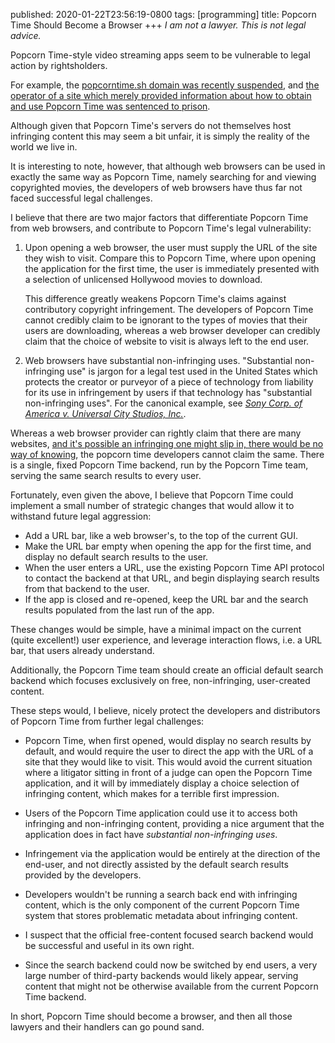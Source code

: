 published: 2020-01-22T23:56:19-0800
tags:      [programming]
title:     Popcorn Time Should Become a Browser
+++
_I am not a lawyer. This is not legal advice._

Popcorn Time-style video streaming apps seem to be vulnerable to legal
action by rightsholders.

For example, the
[popcorntime.sh domain was recently suspended](https://torrentfreak.com/registrar-suspends-popcorn-time-domain-name-following-complaint-200121/),
and [the operator of a site which merely provided information about how to obtain and use Popcorn Time was sentenced to prison](https://torrentfreak.com/operator-of-popcorn-time-info-site-is-liable-for-piracy-supreme-court-rules-200115/).

Although given that Popcorn Time's servers do not themselves host
infringing content this may seem a bit unfair, it is simply the reality
of the world we live in.

It is interesting to note, however, that although web browsers can be
used in exactly the same way as Popcorn Time, namely searching for and
viewing copyrighted movies, the developers of web browsers have thus far
not faced successful legal challenges.

I believe that there are two major factors that differentiate Popcorn
Time from web browsers, and contribute to Popcorn Time's legal
vulnerability:

1. Upon opening a web browser, the user must supply the URL of the site
   they wish to visit. Compare this to Popcorn Time, where upon opening
   the application for the first time, the user is immediately presented
   with a selection of unlicensed Hollywood movies to download.

   This difference greatly weakens Popcorn Time's claims against
   contributory copyright infringement. The developers of Popcorn Time
   cannot credibly claim to be ignorant to the types of movies that
   their users are downloading, whereas a web browser developer can
   credibly claim that the choice of website to visit is always left to
   the end user.

1. Web browsers have substantial non-infringing uses. "Substantial
  non-infringing use" is jargon for a legal test used in the United
  States which protects the creator or purveyor of a piece of technology
  from liability for its use in infringement by users if that technology
  has "substantial non-infringing uses". For the canonical example, see
  [_Sony Corp. of America v. Universal City Studios, Inc._](https://en.wikipedia.org/wiki/Sony_Corp._of_America_v._Universal_City_Studios,_Inc.).

  Whereas a web browser provider can rightly claim that there are many
  websites,
  [and it's possible an infringing one might slip in, there would be no way of knowing](https://youtu.be/2JO3oJybBTw),
  the popcorn time developers cannot claim the same. There is a single,
  fixed Popcorn Time backend, run by the Popcorn Time team, serving the
  same search results to every user.

Fortunately, even given the above, I believe that Popcorn Time could
implement a small number of strategic changes that would allow it to
withstand future legal aggression:

- Add a URL bar, like a web browser's, to the top of the current GUI.
- Make the URL bar empty when opening the app for the first time, and
  display no default search results to the user.
- When the user enters a URL, use the existing Popcorn Time API protocol
  to contact the backend at that URL, and begin displaying search
  results from that backend to the user.
- If the app is closed and re-opened, keep the URL bar and the search
  results populated from the last run of the app.

These changes would be simple, have a minimal impact on the current
(quite excellent!) user experience, and leverage interaction flows, i.e.
a URL bar, that users already understand.

Additionally, the Popcorn Time team should create an official default
search backend which focuses exclusively on free, non-infringing,
user-created content.

These steps would, I believe, nicely protect the developers and
distributors of Popcorn Time from further legal challenges:

- Popcorn Time, when first opened, would display no search results by
  default, and would require the user to direct the app with the URL of
  a site that they would like to visit. This would avoid the current
  situation where a litigator sitting in front of a judge can open the
  Popcorn Time application, and it will by immediately display a choice
  selection of infringing content, which makes for a terrible first
  impression.

- Users of the Popcorn Time application could use it to access both
  infringing and non-infringing content, providing a nice argument that
  the application does in fact have _substantial non-infringing uses_.

- Infringement via the application would be entirely at the direction of
  the end-user, and not directly assisted by the default search results
  provided by the developers.

- Developers wouldn't be running a search back end with infringing
  content, which is the only component of the current Popcorn Time
  system that stores problematic metadata about infringing content.

- I suspect that the official free-content focused search backend would
  be successful and useful in its own right.

- Since the search backend could now be switched by end users, a very
  large number of third-party backends would likely appear, serving
  content that might not be otherwise available from the current Popcorn
  Time backend.

In short, Popcorn Time should become a browser, and then all those
lawyers and their handlers can go pound sand.
